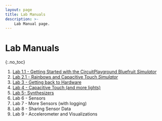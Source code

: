 ```yaml
---
layout: page
title: Lab Manuals
description: >-
    Lab Manual page.
---
```


# Lab Manuals

{:.no_toc}

1. [Lab 1.1 - Getting Started with the CircuitPlayground Bluefruit *Simulator*](/assets/labs/lab1-sim.md)
2. [Lab 2.1 - Rainbows and Capacitive Touch *Simulator*](/assets/labs/lab2-sim.md)
3. [Lab 3 - Getting back to Hardware](/assets/labs/lab1-redux.md)
4. [Lab 4 - Capacitive Touch (and more lights)](/assets/labs/lab2-redux.md)
5. [Lab 5- Synthesizers](/assets/labs/lab5-synth.md)
6. Lab 6 - Sensors
7. Lab 7 - More Sensors (with logging)
8. Lab 8 - Sharing Sensor Data
9. Lab 9 - Accelerometer and Visualizations

